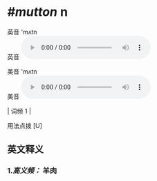 # ***\#mutton*** n
英音 'mʌtn  
英音
<audio src="./media/mutton-B.aac" controls="controls"></audio>

美音 'mʌtn  
美音
<audio src="./media/mutton.aac" controls="controls"></audio>



| 词频 1 |  

用法点拨  [U]

英文释义
---
### 1.*高义频：* **羊肉**  


